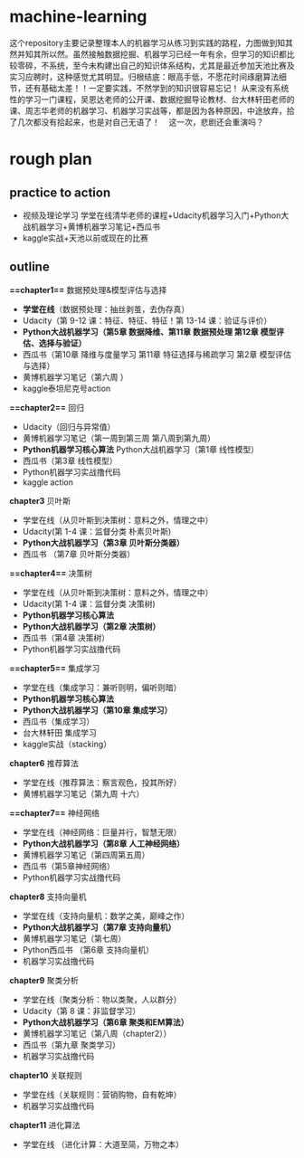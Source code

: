 # machine-learning
   这个repository主要记录整理本人的机器学习从练习到实践的路程，力图做到知其然并知其所以然。虽然接触数据挖掘、机器学习已经一年有余，但学习的知识都比较零碎，不系统，至今未构建出自己的知识体系结构，尤其是最近参加天池比赛及实习应聘时，这种感觉尤其明显。归根结底：眼高手低，不愿花时间琢磨算法细节，还有基础太差！！一定要实践，不然学到的知识很容易忘记！
   从来没有系统性的学习一门课程，吴恩达老师的公开课、数据挖掘导论教材、台大林轩田老师的课、周志华老师的机器学习、机器学习实战等，都是因为各种原因，中途放弃，拾了几次都没有拾起来，也是对自己无语了！
    这一次，悲剧还会重演吗？
    
# rough plan
## practice to action
+ 视频及理论学习 学堂在线清华老师的课程+Udacity机器学习入门+Python大战机器学习+黄博机器学习笔记+西瓜书
+ kaggle实战+天池以前或现在的比赛
## outline
**==chapter1==** 数据预处理&模型评估与选择 
+ **学堂在线**（数据预处理：抽丝剥茧，去伪存真）
+ Udacity（第 9-12 课：特征、特征、特征！第 13-14 课：验证与评价）
+ **Python大战机器学习（第5章 数据降维、第11章 数据预处理 第12章 模型评估、选择与验证）**
+ 西瓜书（第10章 降维与度量学习 第11章 特征选择与稀疏学习 第2章 模型评估与选择）
+ 黄博机器学习笔记（第六周 ）
+ kaggle泰坦尼克号action

**==chapter2==** 回归 
+ Udacity（回归与异常值）
+ 黄博机器学习笔记（第一周到第三周  第八周到第九周）
+ **Python机器学习核心算法** Python大战机器学习（第1章 线性模型） 
+ 西瓜书（第3章 线性模型）
+ Python机器学习实战撸代码 
+ kaggle action

**chapter3** 贝叶斯 
+ 学堂在线（从贝叶斯到决策树：意料之外，情理之中）
+ Udacity(第 1-4 课：监督分类 朴素贝叶斯) 
+ **Python大战机器学习（第3章 贝叶斯分类器）** 
+ 西瓜书 （第7章 贝叶斯分类器）

**==chapter4==** 决策树 
+ 学堂在线（从贝叶斯到决策树：意料之外，情理之中）
+ Udacity(第 1-4 课：监督分类 决策树) 
+ **Python机器学习核心算法** 
+ **Python大战机器学习（第2章 决策树）** 
+ 西瓜书（第4章 决策树） 
+ Python机器学习实战撸代码

**==chapter5==** 集成学习 
+ 学堂在线（集成学习：兼听则明，偏听则暗）
+ **Python机器学习核心算法** 
+ **Python大战机器学习（第10章 集成学习）** 
+ 西瓜书（集成学习）
+ 台大林轩田 集成学习 
+ kaggle实战（stacking）

**chapter6** 推荐算法
+ 学堂在线（推荐算法：察言观色，投其所好）
+ 黄博机器学习笔记（第九周 十六）

**==chapter7==** 神经网络 
+ 学堂在线（神经网络：巨量并行，智慧无限）
+ **Python大战机器学习（第8章 人工神经网络）** 
+ 黄博机器学习笔记（第四周第五周）
+ 西瓜书（第5章神经网络）
+ Python机器学习实战撸代码

**chapter8** 支持向量机 
+ 学堂在线（支持向量机：数学之美，巅峰之作）
+ **Python大战机器学习（第7章 支持向量机）**  
+ 黄博机器学习笔记（第七周）
+ Python西瓜书 （第6章 支持向量机）
+ 机器学习实战撸代码

**chapter9** 聚类分析 
+ 学堂在线（聚类分析：物以类聚，人以群分）
+ Udacity（第 8 课：非监督学习）
+ **Python大战机器学习（第6章 聚类和EM算法）** 
+ 黄博机器学习笔记（第八周（chapter2））
+ 西瓜书（第九章 聚类学习）
+ 机器学习实战撸代码

**chapter10** 关联规则 
+ 学堂在线（关联规则：营销购物，自有乾坤）
+ 机器学习实战撸代码

**chapter11** 进化算法
+ 学堂在线 （进化计算：大道至简，万物之本）
